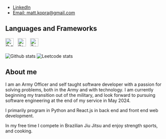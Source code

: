 

- [LinkedIn](https://www.linkedin.com/in/matt-kopra-7a5851212/)
- [Email: matt.kopra@gmail.com](https://www.gmail.com)

## Languages and Frameworks

<img align="left" alt="Python" width="26px" src="https://cdn.iconscout.com/icon/free/png-512/free-python-3521655-2945099.png?f=avif&w=512" style="padding-right:10px;" />
<img align="left" alt="React" width="26px" src="https://cdn.jsdelivr.net/gh/devicons/devicon/icons/react/react-original.svg" style="padding-right:10px;" />
<img align="left" alt="TypeScript" width="26px" src="https://cdn.jsdelivr.net/gh/devicons/devicon/icons/typescript/typescript-original.svg" style="padding-right:10px;" />



<br></br>

![Github stats](https://github-readme-stats.vercel.app/api?username=Mkopra&theme=highcontrast&show_icons=true&count_private=true)
![Leetcode stats](https://leetcard.jacoblin.cool/mkopra?theme=dark)

## About me

I am an Army Officer and self taught software developer with a passion for solving problems, both in the Army and with technology. I am currently beginning my transition out of the military, and look forward to pursuing software engineering at the end of my service in May 2024.

I primarily program in Python and React.js in back end and front end web development. 

In my free time I compete in Brazilian Jiu Jitsu and enjoy strength sports, and cooking.
<!--
## Deployed Projects

- [Bike Store](https://phase-5-capstone-bike-store.herokuapp.com/)
- [Patient Portal](https://phase-4-project-patient-portal.herokuapp.com/)





<!--
**MKopra/Mkopra** is a ✨ _special_ ✨ repository because its `README.md` (this file) appears on your GitHub profile.

Here are some ideas to get you started:

- 🔭 I’m currently working on ...
- 🌱 I’m currently learning ...
- 👯 I’m looking to collaborate on ...
- 🤔 I’m looking for help with ...
- 💬 Ask me about ...
- 📫 How to reach me: ...
- 😄 Pronouns: ...
- ⚡ Fun fact: ...
-->
